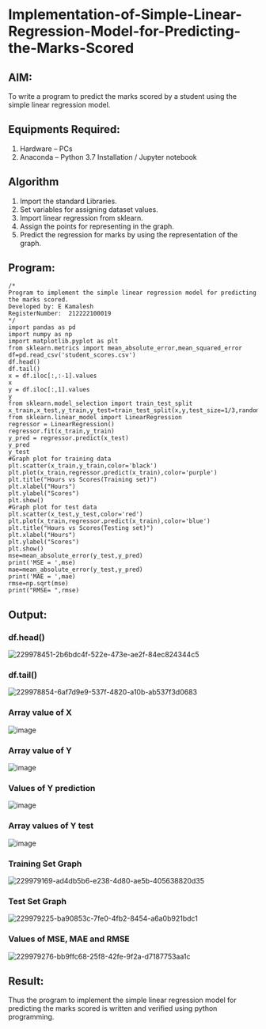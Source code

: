 # Implementation-of-Simple-Linear-Regression-Model-for-Predicting-the-Marks-Scored

## AIM:
To write a program to predict the marks scored by a student using the simple linear regression model.

## Equipments Required:
1. Hardware – PCs
2. Anaconda – Python 3.7 Installation / Jupyter notebook

## Algorithm
1. Import the standard Libraries.
2. Set variables for assigning dataset values.
3. Import linear regression from sklearn.
4. Assign the points for representing in the graph. 
5. Predict the regression for marks by using the representation of the graph.

## Program:
```
/*
Program to implement the simple linear regression model for predicting the marks scored.
Developed by: E Kamalesh
RegisterNumber:  212222100019
*/
import pandas as pd
import numpy as np
import matplotlib.pyplot as plt
from sklearn.metrics import mean_absolute_error,mean_squared_error
df=pd.read_csv('student_scores.csv')
df.head()
df.tail()
x = df.iloc[:,:-1].values
x
y = df.iloc[:,1].values
y
from sklearn.model_selection import train_test_split
x_train,x_test,y_train,y_test=train_test_split(x,y,test_size=1/3,random_state=0)
from sklearn.linear_model import LinearRegression
regressor = LinearRegression()
regressor.fit(x_train,y_train)
y_pred = regressor.predict(x_test)
y_pred
y_test
#Graph plot for training data
plt.scatter(x_train,y_train,color='black')
plt.plot(x_train,regressor.predict(x_train),color='purple')
plt.title("Hours vs Scores(Training set)")
plt.xlabel("Hours")
plt.ylabel("Scores")
plt.show()
#Graph plot for test data
plt.scatter(x_test,y_test,color='red')
plt.plot(x_train,regressor.predict(x_train),color='blue')
plt.title("Hours vs Scores(Testing set)")
plt.xlabel("Hours")
plt.ylabel("Scores")
plt.show()
mse=mean_absolute_error(y_test,y_pred)
print('MSE = ',mse)
mae=mean_absolute_error(y_test,y_pred)
print('MAE = ',mae)
rmse=np.sqrt(mse)
print("RMSE= ",rmse)
```


## Output:
### df.head()
![229978451-2b6bdc4f-522e-473e-ae2f-84ec824344c5](https://github.com/kamalesh2509/Implementation-of-Simple-Linear-Regression-Model-for-Predicting-the-Marks-Scored/assets/120444689/52176394-5f83-4828-8273-f1b685194c2f)

### df.tail()
 ![229978854-6af7d9e9-537f-4820-a10b-ab537f3d0683](https://github.com/kamalesh2509/Implementation-of-Simple-Linear-Regression-Model-for-Predicting-the-Marks-Scored/assets/120444689/813ad97d-cc2b-4187-8ed0-02eabb4cc3ca)
### Array value of X
![image](https://github.com/kamalesh2509/Implementation-of-Simple-Linear-Regression-Model-for-Predicting-the-Marks-Scored/assets/120444689/6090dc76-f478-4820-aacf-b47f728adbdd)
### Array value of Y
![image](https://github.com/kamalesh2509/Implementation-of-Simple-Linear-Regression-Model-for-Predicting-the-Marks-Scored/assets/120444689/6d174060-62f3-43f5-9370-634f614358f9)
### Values of Y prediction
![image](https://github.com/kamalesh2509/Implementation-of-Simple-Linear-Regression-Model-for-Predicting-the-Marks-Scored/assets/120444689/5f0de00a-3ba9-49e4-bb67-c66528cecaca)
### Array values of Y test
![image](https://github.com/kamalesh2509/Implementation-of-Simple-Linear-Regression-Model-for-Predicting-the-Marks-Scored/assets/120444689/49023daa-c38c-44e5-9927-2ea1adb442e3)

### Training Set Graph
![229979169-ad4db5b6-e238-4d80-ae5b-405638820d35](https://github.com/kamalesh2509/Implementation-of-Simple-Linear-Regression-Model-for-Predicting-the-Marks-Scored/assets/120444689/1ffbdc7c-0564-442a-895b-257632e99778)
### Test Set Graph

![229979225-ba90853c-7fe0-4fb2-8454-a6a0b921bdc1](https://github.com/kamalesh2509/Implementation-of-Simple-Linear-Regression-Model-for-Predicting-the-Marks-Scored/assets/120444689/a2007149-2ec0-4d17-bc79-d5376583871b)
### Values of MSE, MAE and RMSE


![229979276-bb9ffc68-25f8-42fe-9f2a-d7187753aa1c](https://github.com/kamalesh2509/Implementation-of-Simple-Linear-Regression-Model-for-Predicting-the-Marks-Scored/assets/120444689/5fdda121-2198-42fb-8efe-747c689d9726)



## Result:
Thus the program to implement the simple linear regression model for predicting the marks scored is written and verified using python programming.
